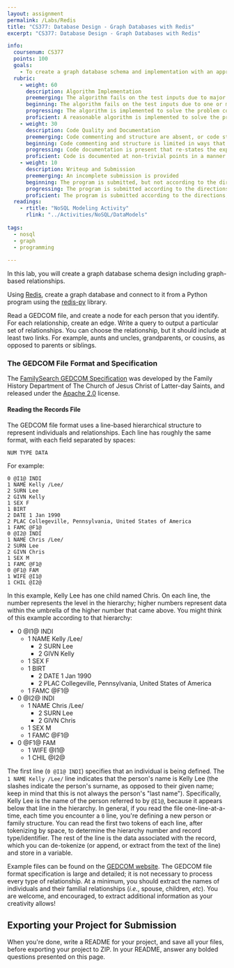 ```yaml
---
layout: assignment
permalink: /Labs/Redis
title: "CS377: Database Design - Graph Databases with Redis"
excerpt: "CS377: Database Design - Graph Databases with Redis"

info:
  coursenum: CS377
  points: 100
  goals:
    - To create a graph database schema and implementation with an appropriate application domain
  rubric:
    - weight: 60
      description: Algorithm Implementation
      preemerging: The algorithm fails on the test inputs due to major issues, or the program fails to compile and/or run
      beginning: The algorithm fails on the test inputs due to one or more minor issues
      progressing: The algorithm is implemented to solve the problem correctly according to given test inputs, but would fail if executed in a general case due to a minor issue or omission in the algorithm design or implementation
      proficient: A reasonable algorithm is implemented to solve the problem which correctly solves the problem according to the given test inputs, and would be reasonably expected to solve the problem in the general case
    - weight: 30
      description: Code Quality and Documentation
      preemerging: Code commenting and structure are absent, or code structure departs significantly from best practice, and/or the code departs significantly from the style guide
      beginning: Code commenting and structure is limited in ways that reduce the readability of the program, and/or there are minor departures from the style guide
      progressing: Code documentation is present that re-states the explicit code definitions, and/or code is written that mostly adheres to the style guide
      proficient: Code is documented at non-trivial points in a manner that enhances the readability of the program, and code is written according to the style guide
    - weight: 10
      description: Writeup and Submission
      preemerging: An incomplete submission is provided
      beginning: The program is submitted, but not according to the directions in one or more ways (for example, because it is lacking a readme writeup or missing answers to written questions)
      progressing: The program is submitted according to the directions with a minor omission or correction needed, including a readme writeup describing the solution and answering nearly all questions posed in the instructions
      proficient: The program is submitted according to the directions, including a readme writeup describing the solution and answering all questions posed in the instructions
  readings:
    - rtitle: "NoSQL Modeling Activity"
      rlink: "../Activities/NoSQL/DataModels" 
      
tags:
  - nosql
  - graph
  - programming
  
---
```


In this lab, you will create a graph database schema design including graph-based relationships.  

Using [Redis](https://redis.com/), create a graph database and connect to it from a Python program using the [redis-py](https://redis-py.readthedocs.io/en/stable/) library.

Read a GEDCOM file, and create a node for each person that you identify.  For each relationship, create an edge.  Write a query to output a particular set of relationships.  You can choose the relationship, but it should include at least two links.  For example, aunts and uncles, grandparents, or cousins, as opposed to parents or siblings.

### The GEDCOM File Format and Specification

The [FamilySearch GEDCOM Specification](https://gedcom.io/specifications/FamilySearchGEDCOMv7.html) was developed by the Family History Department of The Church of Jesus Christ of Latter-day Saints, and released under the [Apache 2.0](http://www.apache.org/licenses/LICENSE-2.0) license.

#### Reading the Records File

The GEDCOM file format uses a line-based hierarchical structure to represent individuals and relationships.  Each line has roughly the same format, with each field separated by spaces:

```
NUM TYPE DATA
```

For example:

```
0 @I1@ INDI
1 NAME Kelly /Lee/
2 SURN Lee
2 GIVN Kelly
1 SEX F
1 BIRT
2 DATE 1 Jan 1990
2 PLAC Collegeville, Pennsylvania, United States of America
1 FAMC @F1@
0 @I2@ INDI
1 NAME Chris /Lee/
2 SURN Lee
2 GIVN Chris
1 SEX M
1 FAMC @F1@
0 @F1@ FAM
1 WIFE @I1@
1 CHIL @I2@
```

In this example, Kelly Lee has one child named Chris.  On each line, the number represents the level in the hierarchy; higher numbers represent data within the umbrella of the higher number that came above.  You might think of this example according to that hierarchy:

- 0 @I1@ INDI
  - 1 NAME Kelly /Lee/
    - 2 SURN Lee
    - 2 GIVN Kelly
  - 1 SEX F
  - 1 BIRT
    - 2 DATE 1 Jan 1990
    - 2 PLAC Collegeville, Pennsylvania, United States of America
  - 1 FAMC @F1@
- 0 @I2@ INDI
  - 1 NAME Chris /Lee/
    - 2 SURN Lee
    - 2 GIVN Chris
  - 1 SEX M
  - 1 FAMC @F1@
- 0 @F1@ FAM
  - 1 WIFE @I1@
  - 1 CHIL @I2@
  
The first line (`0 @I1@ INDI`) specifies that an individual is being defined.  The `1 NAME Kelly /Lee/` line indicates that the person's name is Kelly Lee (the slashes indicate the person's surname, as opposed to their given name; keep in mind that this is not always the person's "last name").  Specifically, Kelly Lee is the name of the person referred to by `@I1@`, because it appears below that line in the hierarchy.  In general, if you read the file one-line-at-a-time, each time you encounter a `0` line, you're defining a new person or family structure.  You can read the first two tokens of each line, after tokenizing by space, to determine the hierarchy number and record type/identifier.  The rest of the line is the data associated with the record, which you can de-tokenize (or append, or extract from the text of the line) and store in a variable.

Example files can be found on the [GEDCOM website](https://www.gedcom.org/samples.html).  The GEDCOM file format specification is large and detailed; it is not necessary to process every type of relationship.  At a minimum, you should extract the names of individuals and their familial relationships (*i.e.*, spouse, children, *etc*).  You are welcome, and encouraged, to extract additional information as your creativity allows!

## Exporting your Project for Submission

When you're done, write a README for your project, and save all your files, before exporting your project to ZIP.  In your README, answer any bolded questions presented on this page.  